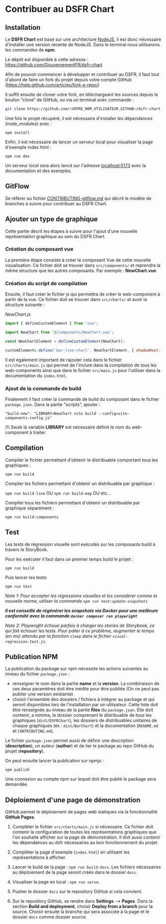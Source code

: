 # Contribuer au DSFR Chart

## Installation

Le **DSFR Chart** est basé sur une architecture [NodeJS](https://nodejs.org/), il est donc nécessaire d’installer une version récente de NodeJS. Dans le terminal nous utiliserons les commandes de **npm**.

Le dépôt est disponible à cette adresse : https://github.com/GouvernementFR/dsfr-chart

Afin de pouvoir commencer à développer et contribuer au DSFR, il faut tout d'abord de faire un fork du projet depuis votre compte GitHub (https://help.github.com/articles/fork-a-repo/)

Il suffit ensuite de cloner votre fork, en téléchargeant les sources depuis le bouton “clone” de GitHub, ou via un terminal avec commande :

```bash
git clone https://github.com/<VOTRE_NOM_UTILISATEUR_GITHUB>/dsfr-chart
```

Une fois le projet récupéré, il est nécessaire d'installer les dépendances (node_modules) avec :

`npm install`

Enfin, il est nécessaire de lancer un serveur local pour visualiser la page d'exemple index.html :

`npm run dev`

Un serveur local sera alors lancé sur l'adresse [localhost:5173](http://localhost:5173) avec la documentation et des exemples.

## GitFlow

Se référer au fichier [CONTRIBUTING-gitflow.md](./CONTRIBUTING-gitflow.md) qui décrit le modèle de branches à suivre pour contribuer au DSFR Chart.

## Ajouter un type de graphique

Cette partie décrit les étapes à suivre pour l'ajout d'une nouvelle représentation graphique au sein du DSFR Chart.

### Création du composant vue

La première étape consiste à créer le composant Vue de cette nouvelle visualisation. Ce fichier doit se trouver dans `src/components/` et reprendre la même structure que les autres composants. Par exemple : **NewChart.vue**

### Création du script de compilation

Ensuite, il faut créer le fichier js qui permettra de créer le web-component à partir de la vue. Ce fichier doit se trouver dans `src/charts/` et avoir la structure suivante :

_NewChart.js_

```javascript
import { defineCustomElement } from 'vue';

import NewChart from '@/components/NewChart.vue';

const NewChartElement = defineCustomElement(NewChart);

customElements.define('bar-line-chart', NewChartElement, { shadowRoot: false });
```

Il est également important de rajouter cela dans le fichier `src/charts/main.js` qui permet de l'inclure dans la compilation de tous les web-components ainsi que dans le fichier `src/main.js` pour l'utiliser dans la documentation du `index.html`.

### Ajout de la commande de build

Finalement il faut créer la commande de build du composant dans le fichier `package.json`. Dans la partie "scripts", ajouter :

`"build-new": "LIBRARY=NewChart vite build --config=vite-components.config.js"`

/!\ Seule la variable **LIBRARY** est nécessaire définit le nom du web-component à traiter.

## Compilation

Compiler le fichier permettant d'obtenir le distribuable comportant tous les graphiques :

`npm run build`

Compiler les fichiers permettant d'obtenir un distribuable par graphique :

`npm run build-line` OU `npm run build-map` OU etc...

Compiler tous les fichiers permettant d'obtenir un distribuable par graphique séparément :

`npm run build:components`

## Test

Les tests de régression visuelle sont exécutés sur les composants build à travers le StoryBook.

Pour les exécuter il faut dans un premier temps build le projet :

`npm run build`

Puis lancer les tests:

`npm run test`

_Note 1: Pour accepter les régressions visuelles et les considérer comme la nouvelle norme, utiliser la commande `npm run test:update-snapshots`_

___Il est conseillé de régénérer les snapshots via Docker pour une meilleure conformité avec la commande `docker composer run playwright`___

_Note 2: Playwright échoue parfois à charger les stories de Storybook, ce qui fait échouer les tests. Pour palier à ce problème, augmenter le temps (en ms) attendu par la fonction `sleep` dans le fichier `visual-regression.test.js`._

## Publication NPM

La publication du package sur npm nécessite les actions suivantes au niveau du fichier `package.json` :

-   renseigner le nom dans la partie **name** et la **version**. La combinaison de ces deux paramètres doit être inédite pour être publiée (On ne peut pas publier une version existante)
-   choisir l'ensemble des dossiers / fichiers à intégrer au package et qui seront disponibles lors de l'installation par un utilisateur. Cette liste doit être renseignée au niveau de la partie **files** du `package.json`. Elle doit contenir, a minima, le dossier comprenant le distribuable de tous les graphiques (`dist/DSFRChart`), les dossiers de distribuables unitaires de chaque graphiques (ex : `dist/BarChart`) et la documentation (`README.md` et `CONTRIBUTING.md`).

Le fichier `package.json` permet aussi de définir une description (**description**), un auteur (**author**) et de lier le package au repo GitHub du projet (**repository**).

On peut ensuite lancer la publication sur npmjs :

`npm publish`

Une connexion au compte npm sur lequel doit être publié le package sera demandée.

## Déploiement d'une page de démonstration

GitHub permet le déploiement de pages web statiques via la fonctionnalité **GitHub Pages**.

1. Compléter le fichier `src/charts/main.js` si nécessaire. Ce fichier doit contenir la configuration de toutes les représentations graphiques que l'on souhaite afficher sur la page de démonstration. Il doit aussi contenir les dépendances au dsfr nécessaires au bon fonctionnement du projet.

2. Compléter la page d'exemple (`index.html`) en utilisant les représentations à afficher.

3. Lancer le build de la page : `npm run build:docs`. Les fichiers nécessaires au déploiement de la page seront créés dans le dossier `docs`.

4. Visualiser la page en local : `npm run serve`.

5. Pusher le dossier `docs` sur le repository GitHub si cela convient.

6. Sur le repository GitHub, se rendre dans **Settings** --> **Pages**. Dans la section **Build and deployment**, choisir **Deploy from a branch** pour la source. Choisir ensuite la branche qui sera associée à la page et le dossier `docs` comme dossier source.
